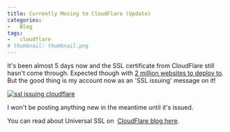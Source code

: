 ```yaml
---
title: Currently Moving to CloudFlare (Update)
categories:
-   Blog
tags:
-   cloudflare
# thumbnail: thumbnail.png
---
```


It's been almost 5 days now and the SSL certificate from CloudFlare still hasn't come through. Expected though with [2 million websites to deploy to](https://blog.cloudflare.com/universal-ssl-be-just-a-bit-more-patient/). But the good thing is my account now as an 'SSL issuing' message on it!

[![ssl issuing cloudflare]({{page.images}}capture.png)]({{page.images}}capture.png)

I won't be posting anything new in the meantime until it's issued.

You can read about Universal SSL on  [CloudFlare blog here](https://blog.cloudflare.com/).
